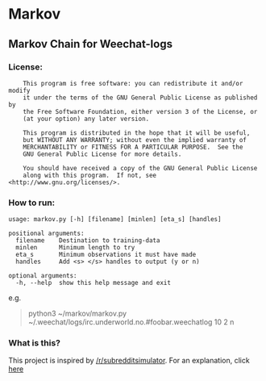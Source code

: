# Markov
## Markov Chain for Weechat-logs

### License:
```
    This program is free software: you can redistribute it and/or modify
    it under the terms of the GNU General Public License as published by
    the Free Software Foundation, either version 3 of the License, or
    (at your option) any later version.

    This program is distributed in the hope that it will be useful,
    but WITHOUT ANY WARRANTY; without even the implied warranty of
    MERCHANTABILITY or FITNESS FOR A PARTICULAR PURPOSE.  See the
    GNU General Public License for more details.

    You should have received a copy of the GNU General Public License
    along with this program.  If not, see <http://www.gnu.org/licenses/>.
```

### How to run:
```
usage: markov.py [-h] [filename] [minlen] [eta_s] [handles]

positional arguments:
  filename    Destination to training-data
  minlen      Minimum length to try
  eta_s       Minimum observations it must have made
  handles     Add <s> </s> handles to output (y or n)
  
optional arguments:
  -h, --help  show this help message and exit
  ```

e.g.
> python3 ~/markov/markov.py ~/.weechat/logs/irc.underworld.no.#foobar.weechatlog 10 2 n

### What is this?
This project is inspired by [/r/subredditsimulator](https://www.reddit.com/r/SubredditSimulator/). For an explanation, click [here](https://www.reddit.com/r/SubredditSimulator/comments/3g9ioz/what_is_rsubredditsimulator/)
